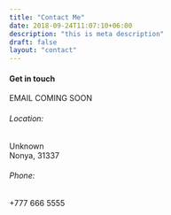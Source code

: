 ```yaml
---
title: "Contact Me"
date: 2018-09-24T11:07:10+06:00
description: "this is meta description"
draft: false
layout: "contact"
---
```


#### Get in touch

EMAIL COMING SOON

###### Location:
Unknown <br>
Nonya,  31337

###### Phone:
+777 666 5555